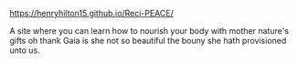 https://henryhilton15.github.io/Reci-PEACE/

A site where you can learn how to nourish your body with mother nature's gifts oh thank Gaia is she not so beautiful the bouny she hath provisioned unto us.
